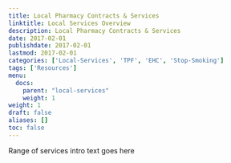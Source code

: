 ```yaml
---
title: Local Pharmacy Contracts & Services
linktitle: Local Services Overview
description: Local Pharmacy Contracts & Services
date: 2017-02-01
publishdate: 2017-02-01
lastmod: 2017-02-01
categories: ['Local-Services', 'TPF', 'EHC', 'Stop-Smoking']
tags: ['Resources']
menu:
  docs:
    parent: "local-services"
    weight: 1
weight: 1
draft: false
aliases: []
toc: false
---
```


 Range of services intro text goes here
